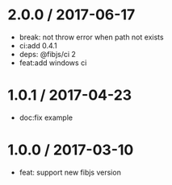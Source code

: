 
2.0.0 / 2017-06-17
==================

  * break: not throw error when path not exists
  * ci:add 0.4.1
  * deps: @fibjs/ci 2
  * feat:add windows ci

1.0.1 / 2017-04-23
==================

  * doc:fix example

1.0.0 / 2017-03-10
==================

  * feat: support new fibjs version
